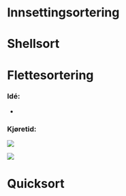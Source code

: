 # Innsettingsortering

# Shellsort

# Flettesortering
### Idé:
* 

### Kjøretid:

![](https://runestone.academy/runestone/books/published/pythonds/_images/mergesortA.png)

![](https://runestone.academy/runestone/books/published/pythonds/_images/mergesortB.png)

# Quicksort
